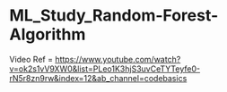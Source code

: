 # ML_Study_Random-Forest-Algorithm

Video Ref = https://www.youtube.com/watch?v=ok2s1vV9XW0&list=PLeo1K3hjS3uvCeTYTeyfe0-rN5r8zn9rw&index=12&ab_channel=codebasics
